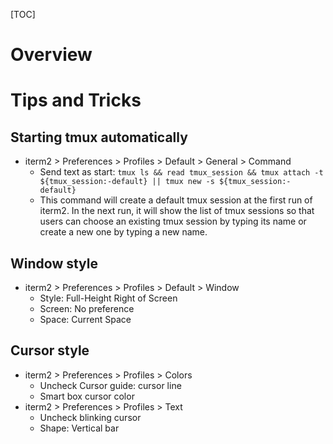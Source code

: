 [TOC]

# Overview

# Tips and Tricks

## Starting tmux automatically

- iterm2 > Preferences > Profiles > Default > General > Command
    + Send text as start: `tmux ls && read tmux_session && tmux attach -t ${tmux_session:-default} || tmux new -s ${tmux_session:-default}`
    + This command will create a default tmux session at the first run
      of iterm2. In the next run, it will show the list of tmux sessions
      so that users can choose an existing tmux session by typing its
      name or create a new one by typing a new name.

## Window style

- iterm2 > Preferences > Profiles > Default > Window
    + Style: Full-Height Right of Screen
    + Screen: No preference
    + Space: Current Space

## Cursor style

- iterm2 > Preferences > Profiles > Colors
    + Uncheck Cursor guide: cursor line
    + Smart box cursor color
- iterm2 > Preferences > Profiles > Text
    + Uncheck blinking cursor
    + Shape: Vertical bar

